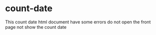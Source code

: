 # count-date
This count date html document have some errors
do not open the front page
not show the count date
